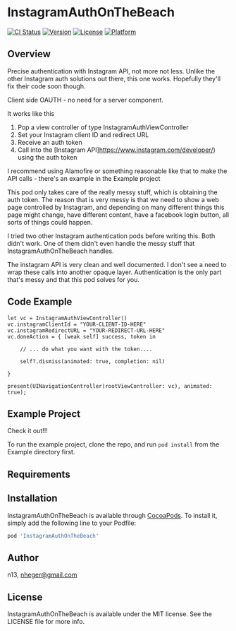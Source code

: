 # InstagramAuthOnTheBeach

[![CI Status](https://img.shields.io/travis/n13/InstagramAuthOnTheBeach.svg?style=flat)](https://travis-ci.org/n13/InstagramAuthOnTheBeach)
[![Version](https://img.shields.io/cocoapods/v/InstagramAuthOnTheBeach.svg?style=flat)](https://cocoapods.org/pods/InstagramAuthOnTheBeach)
[![License](https://img.shields.io/cocoapods/l/InstagramAuthOnTheBeach.svg?style=flat)](https://cocoapods.org/pods/InstagramAuthOnTheBeach)
[![Platform](https://img.shields.io/cocoapods/p/InstagramAuthOnTheBeach.svg?style=flat)](https://cocoapods.org/pods/InstagramAuthOnTheBeach)

## Overview

Precise authentication with Instagram API, not more not less. Unlike the other Instagram auth solutions out there, this one works. Hopefully they'll fix their code soon though.

Client side OAUTH - no need for a server component.

It works like this
1. Pop a view controller of type InstagramAuthViewController
2. Set your Instagram client ID and redirect URL
3. Receive an auth token
4. Call into the [Instagram API]https://www.instagram.com/developer/) using the auth token 

I recommend using Alamofire or something reasonable like that to make the API calls - there's an example in the Example project

This pod only takes care of the really messy stuff, which is obtaining the auth token. The reason that is very messy is that we need to show a web page controlled by Instagram, and depending on many different things this page might change, have different content, have a facebook login button, all sorts of things could happen. 

I tried two other Instagram authentication pods before writing this. Both didn't work. One of them didn't even handle the messy stuff that InstagramAuthOnTheBeach handles.

The instagram API is very clean and well documented. I don't see a need to wrap these calls into another opaque layer. Authentication is the only part that's messy and that this pod solves for you.

## Code Example

```
let vc = InstagramAuthViewController()
vc.instagramClientId = "YOUR-CLIENT-ID-HERE"
vc.instagramRedirectURL = "YOUR-REDIRECT-URL-HERE"
vc.doneAction = { [weak self] success, token in 

    // ... do what you want with the token....
    
    self?.dismiss(animated: true, completion: nil)

}

present(UINavigationController(rootViewController: vc), animated: true);

```

## Example Project

Check it out!!! 

To run the example project, clone the repo, and run `pod install` from the Example directory first.

## Requirements

## Installation

InstagramAuthOnTheBeach is available through [CocoaPods](https://cocoapods.org). To install
it, simply add the following line to your Podfile:

```ruby
pod 'InstagramAuthOnTheBeach'
```

## Author

n13, nheger@gmail.com

## License

InstagramAuthOnTheBeach is available under the MIT license. See the LICENSE file for more info.

